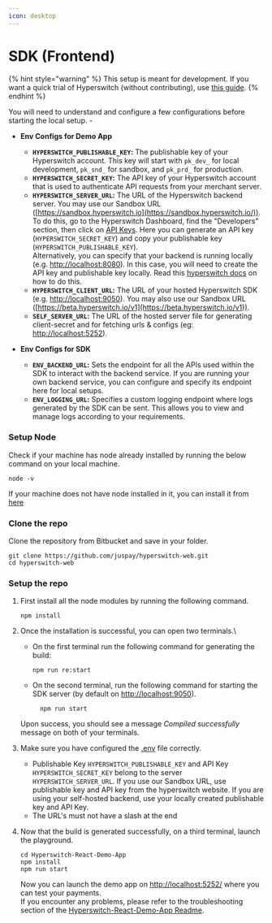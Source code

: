 ```yaml
---
icon: desktop
---
```


# SDK (Frontend)

{% hint style="warning" %}
This setup is meant for development. If you want a quick trial of Hyperswitch (without contributing), use [this guide](https://docs.hyperswitch.io/hyperswitch-open-source/overview/unified-local-setup-using-docker).
{% endhint %}

You will need to understand and configure a few configurations before starting the local setup. -

*   **Env Configs for Demo App**



    * **`HYPERSWITCH_PUBLISHABLE_KEY`:** The publishable key of your Hyperswitch account. This key will start with `pk_dev_` for local development, `pk_snd_` for sandbox, and `pk_prd_` for production.
    * **`HYPERSWITCH_SECRET_KEY`:** The API key of your Hyperswitch account that is used to authenticate API requests from your merchant server.
    * **`HYPERSWITCH_SERVER_URL`:** The URL of the Hyperswitch backend server. You may use our Sandbox URL ([https://sandbox.hyperswitch.io](https://sandbox.hyperswitch.io/)). To do this, go to the Hyperswitch Dashboard, find the "Developers" section, then click on [API Keys](https://app.hyperswitch.io/dashboard/developer-api-keys). Here you can generate an API key (`HYPERSWITCH_SECRET_KEY`) and copy your publishable key (`HYPERSWITCH_PUBLISHABLE_KEY`).\
      Alternatively, you can specify that your backend is running locally (e.g. [http://localhost:8080](http://localhost:8080/)). In this case, you will need to create the API key and publishable key locally. Read this [hyperswitch docs](set-up-hyperswitch-backend.md) on how to do this.
    * **`HYPERSWITCH_CLIENT_URL`:** The URL of your hosted Hyperswitch SDK (e.g. [http://localhost:9050](http://localhost:9050/)). You may also use our Sandbox URL ([https://beta.hyperswitch.io/v1](https://beta.hyperswitch.io/v1)).
    * **`SELF_SERVER_URL`:** The URL of the hosted server file for generating client-secret and for fetching urls & configs (eg: [http://localhost:5252](http://localhost:5252/)).
*   **Env Configs for SDK**



    * **`ENV_BACKEND_URL`:** Sets the endpoint for all the APIs used within the SDK to interact with the backend service. If you are running your own backend service, you can configure and specify its endpoint here for local setups.
    * **`ENV_LOGGING_URL`:** Specifies a custom logging endpoint where logs generated by the SDK can be sent. This allows you to view and manage logs according to your requirements.

### Setup Node

Check if your machine has node already installed by running the below command on your local machine.

```
node -v
```

If your machine does not have node installed in it, you can install it from [here](https://nodejs.org/en/download)

### Clone the repo

Clone the repository from Bitbucket and save in your folder.

```
git clone https://github.com/juspay/hyperswitch-web.git
cd hyperswitch-web
```

### Setup the repo

1.  First install all the node modules by running the following command.

    ```
    npm install
    ```
2.  Once the installation is successful, you can open two terminals.\


    *   On the first terminal run the following command for generating the build:

        ```
        npm run re:start
        ```
    *   On the second terminal, run the following command for starting the SDK server (by default on [http://localhost:9050](http://localhost:9050/)).

        ```
          npm run start
        ```

    Upon success, you should see a message _Compiled successfully_ message on both of your terminals.
3. Make sure you have configured the [.env](https://github.com/juspay/hyperswitch-web/blob/main/Hyperswitch-React-Demo-App/.env) file correctly.
   * Publishable Key `HYPERSWITCH_PUBLISHABLE_KEY` and API Key `HYPERSWITCH_SECRET_KEY` belong to the server `HYPERSWITCH_SERVER_URL`. If you use our Sandbox URL, use publishable key and API key from the hyperswitch website. If you are using your self-hosted backend, use your locally created publishable key and API Key.
   * The URL's must not have a slash at the end
4.  Now that the build is generated successfully, on a third terminal, launch the playground.

    ```
    cd Hyperswitch-React-Demo-App
    npm install
    npm run start
    ```

    Now you can launch the demo app on [http://localhost:5252/](http://localhost:5252/) where you can test your payments.\
    If you encounter any problems, please refer to the troubleshooting section of the [Hyperswitch-React-Demo-App Readme](https://github.com/juspay/hyperswitch-web/blob/main/Hyperswitch-React-Demo-App/README.md#troubleshooting).
